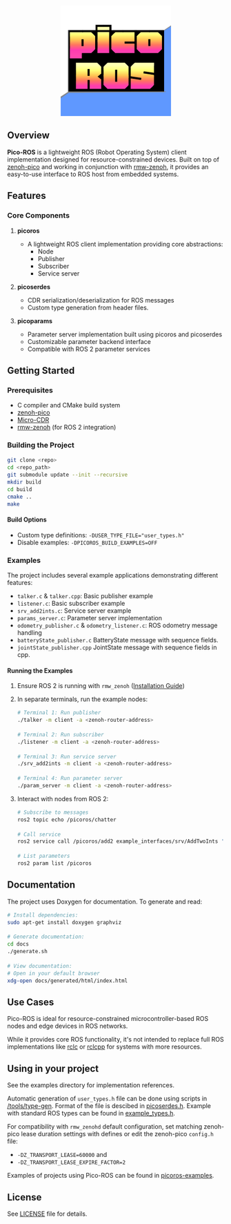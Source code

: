 <p align="center">
  <img src="docs/picoROS.png" alt="PicoROS logo" style="width:100;">
</p> 

## Overview
**Pico-ROS** is a lightweight ROS (Robot Operating System) client implementation designed for resource-constrained devices. Built on top of [zenoh-pico](https://github.com/eclipse-zenoh/zenoh-pico) and working in conjunction with [rmw-zenoh](https://github.com/ros2/rmw_zenoh), it provides an easy-to-use interface to ROS host from embedded systems.

## Features

### Core Components

1. **picoros**
   - A lightweight ROS client implementation providing core abstractions:
     - Node
     - Publisher
     - Subscriber
     - Service server

2. **picoserdes**
   - CDR serialization/deserialization for ROS messages
   - Custom type generation from header files.

3. **picoparams**
   - Parameter server implementation built using picoros and picoserdes
   - Customizable parameter backend interface
   - Compatible with ROS 2 parameter services

## Getting Started

### Prerequisites
- C compiler and CMake build system
- [zenoh-pico](https://github.com/eclipse-zenoh/zenoh-pico)
- [Micro-CDR](https://github.com/eProsima/Micro-CDR)
- [rmw-zenoh](https://github.com/ros2/rmw_zenoh) (for ROS 2 integration)

### Building the Project

   ```sh
   git clone <repo>
   cd <repo_path>
   git submodule update --init --recursive
   mkdir build
   cd build
   cmake ..
   make
   ```

#### Build Options
- Custom type definitions: `-DUSER_TYPE_FILE="user_types.h"`
- Disable examples: `-DPICOROS_BUILD_EXAMPLES=OFF`

### Examples

The project includes several example applications demonstrating different features:

  - `talker.c` & `talker.cpp`: Basic publisher example
  - `listener.c`: Basic subscriber example
  - `srv_add2ints.c`: Service server example
  - `params_server.c`: Parameter server implementation
  - `odometry_publisher.c` & `odometry_listener.c`: ROS odometry message handling
  - `batteryState_publisher.c` BatteryState message with sequence fields.
  - `jointState_publisher.cpp` JointState message with sequence fields in cpp.

#### Running the Examples

1. Ensure ROS 2 is running with `rmw_zenoh` ([Installation Guide](https://github.com/ros2/rmw_zenoh?tab=readme-ov-file#installation))

2. In separate terminals, run the example nodes:

   ```sh
   # Terminal 1: Run publisher
   ./talker -m client -a <zenoh-router-address>

   # Terminal 2: Run subscriber
   ./listener -m client -a <zenoh-router-address>

   # Terminal 3: Run service server
   ./srv_add2ints -m client -a <zenoh-router-address>

   # Terminal 4: Run parameter server
   ./param_server -m client -a <zenoh-router-address>
   ```

3. Interact with nodes from ROS 2:
   ```sh
   # Subscribe to messages
   ros2 topic echo /picoros/chatter

   # Call service
   ros2 service call /picoros/add2 example_interfaces/srv/AddTwoInts '{a: 1, b: 2}'

   # List parameters
   ros2 param list /picoros
   ```

## Documentation

The project uses Doxygen for documentation. To generate and read:

   ```sh
   # Install dependencies:
   sudo apt-get install doxygen graphviz

   # Generate documentation:
   cd docs
   ./generate.sh

   # View documentation:
   # Open in your default browser
   xdg-open docs/generated/html/index.html
   ```

## Use Cases

Pico-ROS is ideal for resource-constrained microcontroller-based ROS nodes and edge devices in ROS networks.

While it provides core ROS functionality, it's not intended to replace full ROS implementations like [rclc](https://github.com/ros2/rclc) or [rclcpp](https://github.com/ros2/rclcpp) for systems with more resources.

## Using in your project

See the examples directory for implementation references. 

Automatic generation of `user_types.h` file can be done using scripts in [/tools/type-gen](tools/type-gen/readme.md). Format of the file is descibed in [picoserdes.h](src/picoserdes.h). Example with standard ROS types can be found in [example_types.h](examples/example_types.h).

For compatibility with `rmw_zenohd` default configuration, set matching zenoh-pico lease duration settings with defines or edit the zenoh-pico `config.h` file: 
 - `-DZ_TRANSPORT_LEASE=60000` and
 - `-DZ_TRANSPORT_LEASE_EXPIRE_FACTOR=2`

Examples of projects using Pico-ROS can be found in [picoros-examples](https://github.com/Pico-ROS/picoros-examples).

## License

See [LICENSE](LICENSE) file for details.

